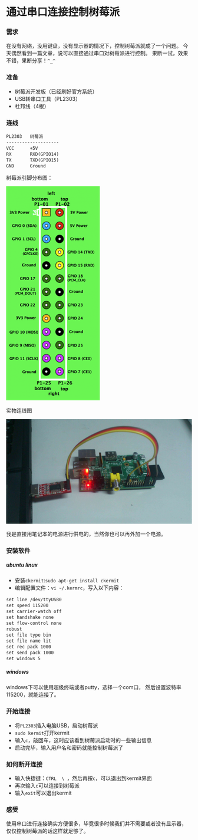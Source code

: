 # 通过串口连接控制树莓派

### 需求

在没有网络，没用键盘，没有显示器的情况下，控制树莓派就成了一个问题。
今天偶然看到一篇文章，说可以直接通过串口对树莓派进行控制。
果断一试，效果不错，果断分享！`^_^`

### 准备

- 树莓派开发板（已经刷好官方系统）
- USB转串口工具（PL2303）
- 杜邦线（4根）

### 连线

```
PL2303   树莓派
--------------------
VCC      +5V
RX       RXD(GPIO14)
TX       TXD(GPIO15)
GND      Ground
```

树莓派引脚分布图：

![images/gpios.png](images/gpios.png)

实物连线图

![images/lianxian.jpg](images/lianxian.jpg)

我是直接用笔记本的电源进行供电的，当然你也可以再外加一个电源。

### 安装软件

##### ubuntu linux

- 安装`ckermit`:`sudo apt-get install ckermit`
- 编辑配置文件：`vi ~/.kermrc`，写入以下内容：

```
set line /dev/ttyUSB0
set speed 115200
set carrier-watch off
set handshake none
set flow-control none
robust
set file type bin
set file name lit
set rec pack 1000
set send pack 1000
set windows 5
```

##### windows

windows下可以使用超级终端或者putty，选择一个com口，
然后设置波特率115200，就能连接了。

### 开始连接

- 将`PL2303`插入电脑USB，启动树莓派
- `sudo kermit`打开kermit
- 输入`c`，敲回车，这时应该看到树莓派启动时的一些输出信息
- 启动完毕，输入用户名和密码就能控制树莓派了

### 如何断开连接

- 输入快捷键：`CTRL  \ `，然后再按`c`，可以退出到kermit界面
- 再次输入`c`可以连接到树莓派
- 输入`exit`可以退出kermit

### 感受

使用串口进行连接确实方便很多，毕竟很多时候我们并不需要或者没有显示器，
仅仅控制树莓派的话这样就足够了。
